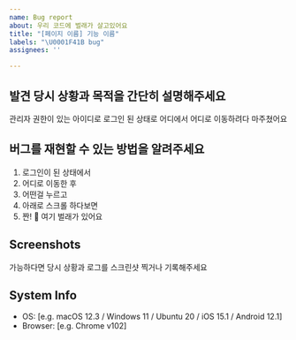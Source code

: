 ```yaml
---
name: Bug report
about: 우리 코드에 벌래가 살고있어요
title: "[페이지 이름] 기능 이름"
labels: "\U0001F41B bug"
assignees: ''

---
```


## 발견 당시 상황과 목적을 간단히 설명해주세요

관리자 권한이 있는 아이디로 로그인 된 상태로 어디에서 어디로 이동하려다 마주쳤어요

## 버그를 재현할 수 있는 방법을 알려주세요

1. 로그인이 된 상태에서
2. 어디로 이동한 후
3. 어떤걸 누르고
4. 아래로 스크롤 하다보면
5. 짠! 🐛 여기 벌래가 있어요 

## Screenshots

가능하다면 당시 상황과 로그를 스크린샷 찍거나 기록해주세요

## System Info

- OS: [e.g. macOS 12.3 / Windows 11 / Ubuntu 20 / iOS 15.1 / Android 12.1]
- Browser: [e.g. Chrome v102]
